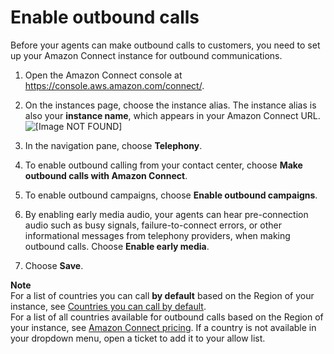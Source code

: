 # Enable outbound calls<a name="enable-outbound-calls"></a>

Before your agents can make outbound calls to customers, you need to set up your Amazon Connect instance for outbound communications\.

1. Open the Amazon Connect console at [https://console\.aws\.amazon\.com/connect/](https://console.aws.amazon.com/connect/)\.

1. On the instances page, choose the instance alias\. The instance alias is also your **instance name**, which appears in your Amazon Connect URL\.  
![\[Image NOT FOUND\]](http://docs.aws.amazon.com/connect/latest/adminguide/images/instance.png)

1. In the navigation pane, choose **Telephony**\.

1. To enable outbound calling from your contact center, choose **Make outbound calls with Amazon Connect**\.

1. To enable outbound campaigns, choose **Enable outbound campaigns**\.

1. By enabling early media audio, your agents can hear pre\-connection audio such as busy signals, failure\-to\-connect errors, or other informational messages from telephony providers, when making outbound calls\. Choose **Enable early media**\.

1. Choose **Save**\.

**Note**  
For a list of countries you can call **by default** based on the Region of your instance, see [Countries you can call by default](country-code-allow-list.md)\.  
For a list of all countries available for outbound calls based on the Region of your instance, see [Amazon Connect pricing](http://aws.amazon.com/connect/pricing/)\. If a country is not available in your dropdown menu, open a ticket to add it to your allow list\. 
